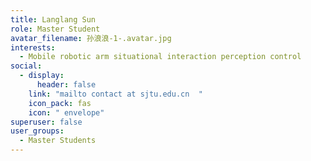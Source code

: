 ```yaml
---
title: Langlang Sun
role: Master Student
avatar_filename: 孙浪浪-1-.avatar.jpg
interests:
  - Mobile robotic arm situational interaction perception control
social:
  - display:
      header: false
    link: "mailto contact at sjtu.edu.cn  "
    icon_pack: fas
    icon: " envelope"
superuser: false
user_groups:
  - Master Students
---
```


